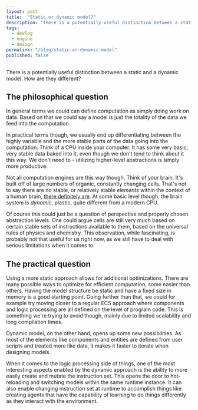 ```yaml
---
layout: post
title:  "Static or dynamic model?"
description: "There is a potentially useful distinction between a static and a dynamic model. How are they different? In general terms we could can define computation as simply doing work on data."
tags:
  - devlog
  - engine
  - design
permalink: "/blog/static-or-dynamic-model"
published: false
---
```


<meta property="og:image" content="https://images.unsplash.com/photo-1512439408685-2e399291a4e6?ixlib=rb-1.2.1&ixid=eyJhcHBfaWQiOjEyMDd9&auto=format&fit=crop&w=530&h=300&q=80"/>


There is a potentially useful distinction between a static and a dynamic model. How are they different?

## The philosophical question

In general terms we could can define computation as simply doing work on data. Based on that we could say a model is just the totality of the data we feed into the computation.

In practical terms though, we usually end up differentiating between the highly variable and the more stable parts of the data going into the computation. Think of a CPU inside your computer. It has some very basic, very stable data baked into it, even though we don't tend to think about it this way. We don't need to - utilizing higher-level abstractions is simply more productive.

Not all computation engines are this way though. Think of your brain. It's built off of large numbers of organic, constantly changing cells. That's not to say there are no stable, or relatively stable *elements* within the context of a human brain, [there definitely are](https://en.wikipedia.org/wiki/Cortical_column). At some basic level though, the brain system is *dynamic*, plastic, quite different from a modern CPU.

Of course this could just be a question of perspective and properly chosen abstraction levels. One could argue cells are still very much based on certain stable sets of instructions available to them, based on the universal rules of physics and chemistry. This observation, while fascinating, is probably not that useful for us right now, as we still have to deal with serious limitations when it comes to.

## The practical question

Using a more static approach allows for additional optimizations. There are many possible ways to optimize for efficient computation, some easier than others. Having the model structure be static and have a fixed size in memory is a good starting point. Going further than that, we could for example try moving closer to a regular ECS approach where components and logic processing are all defined on the level of program code. This is something we're trying to avoid though, mainly due to limited scalability and long compilation times.

Dynamic model, on the other hand, opens up some new possibilities. As most of the elements like components and entities are defined from user scripts and treated more like data, it makes it faster to iterate when designing models. 

When it comes to the logic processing side of things, one of the most interesting aspects enabled by the dynamic approach is the ability to more easily create and mutate the instruction set. This opens the door to hot-reloading and switching models within the same runtime instance. It can also enable changing instruction set at runtime to accomplish things like creating agents that have the capability of learning to do things differently as they interact with the environment.

